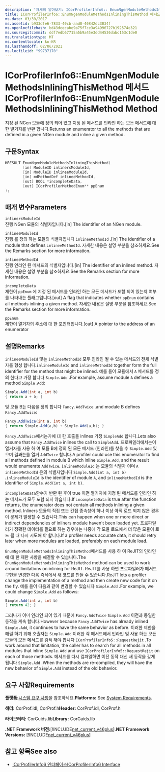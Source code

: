 ```yaml
---
description: '자세히 알아보기: ICorProfilerInfo6:: EnumNgenModuleMethodsInliningThisMethod 메서드'
title: ICorProfilerInfo6::EnumNgenModuleMethodsInliningThisMethod 메서드
ms.date: 03/30/2017
ms.assetid: b933dfe6-7833-40cb-aad8-40842dc3034f
ms.openlocfilehash: bd43dcecabe9a75f7ce3a94996727b192574e321
ms.sourcegitcommit: ddf7edb67715a5b9a45e3dd44536dabc153c1de0
ms.translationtype: MT
ms.contentlocale: ko-KR
ms.lasthandoff: 02/06/2021
ms.locfileid: "99737170"
---
```

# <a name="icorprofilerinfo6enumngenmodulemethodsinliningthismethod-method"></a><span data-ttu-id="a0e2c-103">ICorProfilerInfo6::EnumNgenModuleMethodsInliningThisMethod 메서드</span><span class="sxs-lookup"><span data-stu-id="a0e2c-103">ICorProfilerInfo6::EnumNgenModuleMethodsInliningThisMethod Method</span></span>

<span data-ttu-id="a0e2c-104">지정 된 NGen 모듈에 정의 되어 있고 지정 된 메서드를 인라인 하는 모든 메서드에 대 한 열거자를 반환 합니다.</span><span class="sxs-lookup"><span data-stu-id="a0e2c-104">Returns an enumerator to all the methods that are defined in a given NGen module and inline a given method.</span></span>

## <a name="syntax"></a><span data-ttu-id="a0e2c-105">구문</span><span class="sxs-lookup"><span data-stu-id="a0e2c-105">Syntax</span></span>

```cpp
HRESULT EnumNgenModuleMethodsInliningThisMethod(
        [in] ModuleID inlinersModuleId,
        [in] ModuleID inlineeModuleId,
        [in] mdMethodDef inlineeMethodId,
        [out] BOOL *incompleteData,
        [out] ICorProfilerMethodEnum** ppEnum
);
```

## <a name="parameters"></a><span data-ttu-id="a0e2c-106">매개 변수</span><span class="sxs-lookup"><span data-stu-id="a0e2c-106">Parameters</span></span>

`inlinersModuleId`\
<span data-ttu-id="a0e2c-107">진행 NGen 모듈의 식별자입니다.</span><span class="sxs-lookup"><span data-stu-id="a0e2c-107">[in] The identifier of an NGen module.</span></span>

`inlineeModuleId`\
<span data-ttu-id="a0e2c-108">진행 를 정의 하는 모듈의 식별자입니다 `inlineeMethodId` .</span><span class="sxs-lookup"><span data-stu-id="a0e2c-108">[in] The identifier of a module that defines `inlineeMethodId`.</span></span> <span data-ttu-id="a0e2c-109">자세한 내용은 설명 부분을 참조하세요.</span><span class="sxs-lookup"><span data-stu-id="a0e2c-109">See the Remarks section for more information.</span></span>

`inlineeMethodId`\
<span data-ttu-id="a0e2c-110">진행 인라인 된 메서드의 식별자입니다.</span><span class="sxs-lookup"><span data-stu-id="a0e2c-110">[in] The identifier of an inlined method.</span></span> <span data-ttu-id="a0e2c-111">자세한 내용은 설명 부분을 참조하세요.</span><span class="sxs-lookup"><span data-stu-id="a0e2c-111">See the Remarks section for more information.</span></span>

`incompleteData`\
<span data-ttu-id="a0e2c-112">제한이 `ppEnum` 에 지정 된 메서드를 인라인 하는 모든 메서드가 포함 되어 있는지 여부를 나타내는 플래그입니다.</span><span class="sxs-lookup"><span data-stu-id="a0e2c-112">[out] A flag that indicates whether `ppEnum` contains all methods inlining a given method.</span></span>  <span data-ttu-id="a0e2c-113">자세한 내용은 설명 부분을 참조하세요.</span><span class="sxs-lookup"><span data-stu-id="a0e2c-113">See the Remarks section for more information.</span></span>

`ppEnum`\
<span data-ttu-id="a0e2c-114">제한이 열거자의 주소에 대 한 포인터입니다.</span><span class="sxs-lookup"><span data-stu-id="a0e2c-114">[out] A pointer to the address of an enumerator</span></span>

## <a name="remarks"></a><span data-ttu-id="a0e2c-115">설명</span><span class="sxs-lookup"><span data-stu-id="a0e2c-115">Remarks</span></span>

<span data-ttu-id="a0e2c-116">`inlineeModuleId` 및는 `inlineeMethodId` 모두 인라인 될 수 있는 메서드의 전체 식별자를 형성 합니다.</span><span class="sxs-lookup"><span data-stu-id="a0e2c-116">`inlineeModuleId` and `inlineeMethodId` together form the full identifier for the method that might be inlined.</span></span> <span data-ttu-id="a0e2c-117">예를 들어 모듈에서 `A` 메서드를 정의 한다고 가정 합니다 `Simple.Add` .</span><span class="sxs-lookup"><span data-stu-id="a0e2c-117">For example, assume module `A` defines a method `Simple.Add`:</span></span>

```csharp
Simple.Add(int a, int b)
{ return a + b; }
```

<span data-ttu-id="a0e2c-118">및 모듈 B는 다음을 정의 합니다 `Fancy.AddTwice` .</span><span class="sxs-lookup"><span data-stu-id="a0e2c-118">and module B defines `Fancy.AddTwice`:</span></span>

```csharp
Fancy.AddTwice(int a, int b)
{ return Simple.Add(a,b) + Simple.Add(a,b); }
```

<span data-ttu-id="a0e2c-119">`Fancy.AddTwice`에서는가에 대 한 호출을 inlines 가정 `SimpleAdd` 합니다.</span><span class="sxs-lookup"><span data-stu-id="a0e2c-119">Lets also assume that `Fancy.AddTwice` inlines the call to `SimpleAdd`.</span></span> <span data-ttu-id="a0e2c-120">프로파일러에서는이 열거자를 사용 하 여 모듈 B에 정의 된 모든 메서드 (인라인)를 찾을 수 `Simple.Add` 있으며 결과는를 열거 `AddTwice` 합니다.</span><span class="sxs-lookup"><span data-stu-id="a0e2c-120">A profiler could use this enumerator to find all methods defined in module B which inline `Simple.Add`, and the result would enumerate `AddTwice`.</span></span>  <span data-ttu-id="a0e2c-121">`inlineeModuleId` 는 모듈의 식별자 이며 `A` `inlineeMethodId` 은의 식별자입니다 `Simple.Add(int a, int b)` .</span><span class="sxs-lookup"><span data-stu-id="a0e2c-121">`inlineeModuleId` is the identifier of module `A`, and `inlineeMethodId` is the identifier of `Simple.Add(int a, int b)`.</span></span>

<span data-ttu-id="a0e2c-122">`incompleteData`함수가 반환 된 후이 true 이면 열거자에 지정 된 메서드를 인라인 하는 메서드가 모두 포함 되지 않습니다.</span><span class="sxs-lookup"><span data-stu-id="a0e2c-122">If `incompleteData` is true after the function returns, the enumerator does not contain all methods inlining a given method.</span></span> <span data-ttu-id="a0e2c-123">Inliners 모듈의 직접 또는 간접 종속성이 하나 이상 아직 로드 되지 않은 경우이 문제가 발생할 수 있습니다.</span><span class="sxs-lookup"><span data-stu-id="a0e2c-123">This can happen when one or more direct or indirect dependencies of inliners module haven't been loaded yet.</span></span> <span data-ttu-id="a0e2c-124">프로파일러가 정확한 데이터를 필요로 하는 경우에는 나중에 각 모듈 로드에서 더 많은 모듈이 로드 될 때 다시 시도해 야 합니다.</span><span class="sxs-lookup"><span data-stu-id="a0e2c-124">If a profiler needs accurate data, it should retry later when more modules are loaded, preferably on each module load.</span></span>

<span data-ttu-id="a0e2c-125">`EnumNgenModuleMethodsInliningThisMethod`메서드를 사용 하 여 ReJIT의 인라인에 대 한 제한 사항을 해결할 수 있습니다.</span><span class="sxs-lookup"><span data-stu-id="a0e2c-125">The `EnumNgenModuleMethodsInliningThisMethod` method can be used to work around limitations on inlining for ReJIT.</span></span> <span data-ttu-id="a0e2c-126">ReJIT를 사용 하면 프로파일러가 메서드 구현을 변경한 다음 즉석에서 새 코드를 만들 수 있습니다.</span><span class="sxs-lookup"><span data-stu-id="a0e2c-126">ReJIT lets a profiler change the implementation of a method and then create new code for it on the fly.</span></span> <span data-ttu-id="a0e2c-127">예를 들어 다음과 같이 변경할 수 있습니다 `Simple.Add` .</span><span class="sxs-lookup"><span data-stu-id="a0e2c-127">For example, we could change `Simple.Add` as follows:</span></span>

```csharp
Simple.Add(int a, int b)
{ return 42; }
```

<span data-ttu-id="a0e2c-128">그러나가 이미 인라인 되어 있기 때문에 `Fancy.AddTwice` `Simple.Add` 이전과 동일한 동작을 계속 합니다.</span><span class="sxs-lookup"><span data-stu-id="a0e2c-128">However because `Fancy.AddTwice` has already inlined `Simple.Add`, it continues to have the same behavior as before.</span></span> <span data-ttu-id="a0e2c-129">이러한 제한을 해결 하기 위해 호출자는 `Simple.Add` 이러한 각 메서드에서 인라인 및 사용 하는 모든 모듈의 모든 메서드를 검색 해야 합니다 `ICorProfilerInfo5::RequestRejit` .</span><span class="sxs-lookup"><span data-stu-id="a0e2c-129">To work around that limitation, the caller has to search for all methods in all modules that inline `Simple.Add` and use `ICorProfilerInfo5::RequestRejit` on each of those methods.</span></span> <span data-ttu-id="a0e2c-130">메서드를 다시 컴파일하면 이전 동작 대신 새 동작을 갖게 됩니다 `Simple.Add` .</span><span class="sxs-lookup"><span data-stu-id="a0e2c-130">When the methods are re-compiled, they will have the new behavior of `Simple.Add` instead of the old behavior.</span></span>

## <a name="requirements"></a><span data-ttu-id="a0e2c-131">요구 사항</span><span class="sxs-lookup"><span data-stu-id="a0e2c-131">Requirements</span></span>

<span data-ttu-id="a0e2c-132">**플랫폼:**[시스템 요구 사항](../../get-started/system-requirements.md)을 참조하세요.</span><span class="sxs-lookup"><span data-stu-id="a0e2c-132">**Platforms:** See [System Requirements](../../get-started/system-requirements.md).</span></span>

<span data-ttu-id="a0e2c-133">**헤더:** CorProf.idl, CorProf.h</span><span class="sxs-lookup"><span data-stu-id="a0e2c-133">**Header:** CorProf.idl, CorProf.h</span></span>

<span data-ttu-id="a0e2c-134">**라이브러리:** CorGuids.lib</span><span class="sxs-lookup"><span data-stu-id="a0e2c-134">**Library:** CorGuids.lib</span></span>

<span data-ttu-id="a0e2c-135">**.NET Framework 버전:**[!INCLUDE[net_current_v46plus](../../../../includes/net-current-v46plus-md.md)]</span><span class="sxs-lookup"><span data-stu-id="a0e2c-135">**.NET Framework Versions:** [!INCLUDE[net_current_v46plus](../../../../includes/net-current-v46plus-md.md)]</span></span>

## <a name="see-also"></a><span data-ttu-id="a0e2c-136">참고 항목</span><span class="sxs-lookup"><span data-stu-id="a0e2c-136">See also</span></span>

- [<span data-ttu-id="a0e2c-137">ICorProfilerInfo6 인터페이스</span><span class="sxs-lookup"><span data-stu-id="a0e2c-137">ICorProfilerInfo6 Interface</span></span>](icorprofilerinfo6-interface.md)
